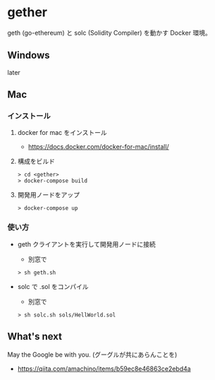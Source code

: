 # gether

geth (go-ethereum) と solc (Solidity Compiler) を動かす Docker 環境。

## Windows

later

## Mac

### インストール

1. docker for mac をインストール
   * https://docs.docker.com/docker-for-mac/install/

2. 構成をビルド
   ````
   > cd <gether>
   > docker-compose build
   ````

3. 開発用ノードをアップ
   ````
   > docker-compose up
   ````

### 使い方

* geth クライアントを実行して開発用ノードに接続
   * 別窓で
   ````
   > sh geth.sh
   ````

* solc で .sol をコンパイル
   * 別窓で
   ````
   > sh solc.sh sols/HellWorld.sol
   ````

## What's next

May the Google be with you. (グーグルが共にあらんことを)

* https://qiita.com/amachino/items/b59ec8e46863ce2ebd4a


